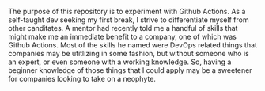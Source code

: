 The purpose of this repository is to experiment with Github Actions. As a self-taught dev seeking my first break, I strive to differentiate myself from other canditates. A mentor had recently told me a handful of skills that might make me an immediate benefit to a company, one of which was Github Actions. Most of the skills he named were DevOps related things that companies may be utitlizing in some fashion, but without someone who is an expert, or even someone with a working knowledge. So, having a beginner knowledge of those things that I could apply may be a sweetener for companies looking to take on a neophyte.
